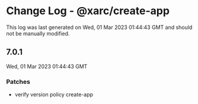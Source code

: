 # Change Log - @xarc/create-app

This log was last generated on Wed, 01 Mar 2023 01:44:43 GMT and should not be manually modified.

## 7.0.1
Wed, 01 Mar 2023 01:44:43 GMT

### Patches

- verify version policy create-app

